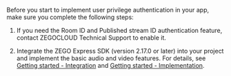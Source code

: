 
Before you start to implement user privilege authentication in your app, make sure you complete the following steps:

1. If you need the Room ID and Published stream ID authentication feature, contact ZEGOCLOUD Technical Support to enable it. 

2. Integrate the ZEGO Express SDK (version 2.17.0 or later) into your project and implement the basic audio and video features. For details, see [Getting started - Integration](!ExpressVideoSDK-Integration/SDK_Integration) and [Getting started - Implementation](!ExpressVideoSDK-Integration/Solution_Implementation).






